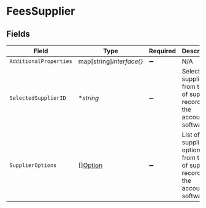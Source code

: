 # FeesSupplier


## Fields

| Field                                                                                  | Type                                                                                   | Required                                                                               | Description                                                                            |
| -------------------------------------------------------------------------------------- | -------------------------------------------------------------------------------------- | -------------------------------------------------------------------------------------- | -------------------------------------------------------------------------------------- |
| `AdditionalProperties`                                                                 | map[string]*interface{}*                                                               | :heavy_minus_sign:                                                                     | N/A                                                                                    |
| `SelectedSupplierID`                                                                   | **string*                                                                              | :heavy_minus_sign:                                                                     | Selected supplier id from the list of supplier records on the accounting software.     |
| `SupplierOptions`                                                                      | [][Option](../../models/shared/option.md)                                              | :heavy_minus_sign:                                                                     | List of supplier options from the list of supplier records on the accounting software. |